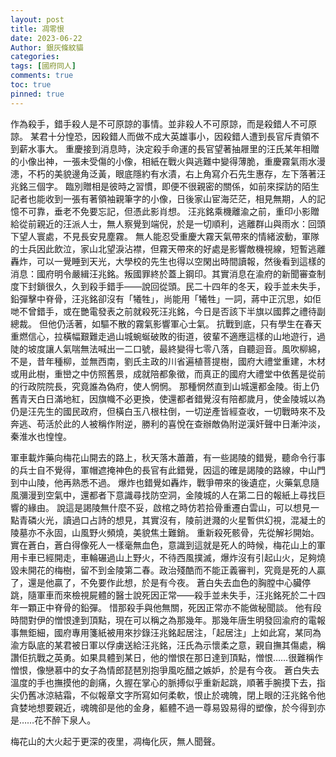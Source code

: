 ```yaml
---
layout: post
title: 凋零恨
date: 2023-06-22
Author: 銀灰條紋貓
categories: 
tags: [國府同人]
comments: true
toc: true
pinned: true
--- 
```




作為殺手，錯手殺人是不可原諒的事情。並非殺人不可原諒，而是殺錯人不可原諒。
某君十分惶恐，因殺錯人而做不成大英雄事小，因殺錯人遭到長官斥責領不到薪水事大。
重慶接到消息時，決定殺手命運的長官望著抽屜里的汪氏某年相贈的小像出神，一張未受傷的小像，相紙在戰火與逃難中變得薄脆，重慶霧氣雨水漫漶，不朽的美貌邊角泛黃，眼底隱約有水漬，右上角寫介石先生惠存，左下落著汪兆銘三個字。
臨別贈相是彼時之習慣，即便不很親密的關係，如前來探訪的陌生記者也能收到一張有著領袖親筆字的小像，日後家山宦海茫茫，相見無期，人的記憶不可靠，垂老不免要忘記，但憑此影肖想。
汪兆銘乘機離渝之前，重印小影贈給從前親近的汪派人士，無人察覺到端倪，於是一切順利，逃離群山與雨水：回頭下望人寰處，不見長安見塵霧。
無人能忍受重慶大霧天氣帶來的情緒波動，軍隊的士兵因此飲泣，家山北望淚沾襟，但霧天帶來的好處是影響敵機視線，短暫逃離轟炸，可以一覺睡到天光，大學校的先生也得以空閑出時間讀報，然後看到這樣的消息：國府明令嚴緝汪兆銘。叛國罪終於蓋上鋼印。其實消息在渝府的新聞審查制度下封鎖很久，久到殺手錯手——說回從頭。民二十四年的冬天，殺手並未失手，鉛彈擊中脊骨，汪兆銘卻沒有「犧牲」，尚能用「犧牲」一詞，蔣中正沉思，如佢哋不曾錯手，或在艷電發表之前就殺死汪兆銘，今日是否該下半旗以國葬之禮待副總裁。
但他仍活著，如驅不散的霧氣影響軍心士氣。
抗戰到底，只有學生在春天重燃信心，拉橫幅艱難走過山城蜿蜒破敗的街道，彼輩不適應這樣的山地遊行，過陡的坡度讓人氣喘無法喊出一二口號，最終變得七零八落，自聽迴音。風吹柳綿，不是，昔年種柳，並無西南，劉氏主政的川省遍植菩提樹，國府大禮堂重建，木材或用此樹，重巒之中仿照舊景，成就陪都象徵，而真正的國府大禮堂中依舊是從前的行政院院長，究竟誰為偽府，使人惘惘。
那種惘然直到山城還都金陵。街上仍舊青天白日滿地紅，因旗幟不必更換，使還都者錯覺沒有陪都歲月，使金陵城以為仍是汪先生的國民政府，但橫白玉八根柱倒，一切逆產皆經查收，一切戰時來不及奔逃、苟活於此的人被稱作附逆，勝利的喜悅在查辦敵偽附逆漢奸聲中日漸沖淡，秦淮水也惶惶。

軍車載炸藥向梅花山開去的路上，秋天落木蕭蕭，有一些謁陵的錯覺，聽命令行事的兵士自不覺得，軍帽遮掩神色的長官有此錯覺，因這的確是謁陵的路線，中山門到中山陵，他再熟悉不過。
爆炸也錯覺如轟炸，戰爭帶來的後遺症，火藥氣息隨風瀰漫到空氣中，還都者下意識尋找防空洞，金陵城的人在第二日的報紙上尋找巨響的緣由。
說這是謁陵無什麼不妥，啟棺之時仿若拾骨重遷白雲山，可以想見一點青磷火光，讀過口占詩的想見，其實沒有，陵前迸濺的火星暫供幻視，混凝土的陵墓亦不永固，山風野火頻燒，美貌焦土難銷。
重新殺死骸骨，先從解衫開始。實在蒼白，蒼白得像死人一樣毫無血色，意識到這就是死人的時候，梅花山上的軍用卡車已經開走，車輪碾過山上野火，不待西風撲滅，爆炸沒有引起山火，足夠燒毀未開花的梅樹，留不到金陵第二春。政治殘酷而不能正義審判，究竟是死的人贏了，還是他贏了，不免要作此想，於是有今夜。
蒼白失去血色的胸膛中心臟停跳，隨軍車而來檢視屍體的醫士說死因正常——殺手並未失手，汪兆銘死於二十四年一顆正中脊骨的鉛彈。
惜那殺手與他無關，死因正常亦不能做秘聞談。
他有段時間對伊的憎恨達到頂點，現在可以稱之為那幾年。那幾年唐生明發回渝府的電報事無鉅細，國府專用箋紙被用來抄錄汪兆銘起居注，「起居注」上如此寫，某同為渝方臥底的某君被日軍以俘虜送給汪兆銘，汪氏為示懷柔之意，親自撫其傷處，稱讚佢抗戰之英勇。如果具體到某日，他的憎恨在那日達到頂點，憎恨……很難稱作憎恨，像戀慕中的女子為情郎琵琶別抱爭風吃醋之嫉妒，於是有今夜。
蒼白失去溫度的手也撫摸他的創痛，久握在掌心的脈搏似乎重新起跳，順著手腕摸下去，指尖仍舊冰涼結霜，不似報章文字所寫如何柔軟，恨止於魂魄，閉上眼的汪兆銘令他貪婪地想要親近，魂魄卻是他的金身，軀體不過一尊易毀易得的塑像，於今得到亦是……花不醉下泉人。

梅花山的大火起于更深的夜里，凋梅化灰，無人聞聲。
